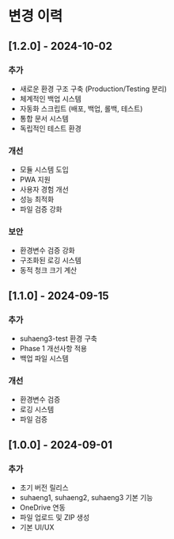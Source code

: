 # 변경 이력

## [1.2.0] - 2024-10-02

### 추가
- 새로운 환경 구조 구축 (Production/Testing 분리)
- 체계적인 백업 시스템
- 자동화 스크립트 (배포, 백업, 롤백, 테스트)
- 통합 문서 시스템
- 독립적인 테스트 환경

### 개선
- 모듈 시스템 도입
- PWA 지원
- 사용자 경험 개선
- 성능 최적화
- 파일 검증 강화

### 보안
- 환경변수 검증 강화
- 구조화된 로깅 시스템
- 동적 청크 크기 계산

## [1.1.0] - 2024-09-15

### 추가
- suhaeng3-test 환경 구축
- Phase 1 개선사항 적용
- 백업 파일 시스템

### 개선
- 환경변수 검증
- 로깅 시스템
- 파일 검증

## [1.0.0] - 2024-09-01

### 추가
- 초기 버전 릴리스
- suhaeng1, suhaeng2, suhaeng3 기본 기능
- OneDrive 연동
- 파일 업로드 및 ZIP 생성
- 기본 UI/UX
